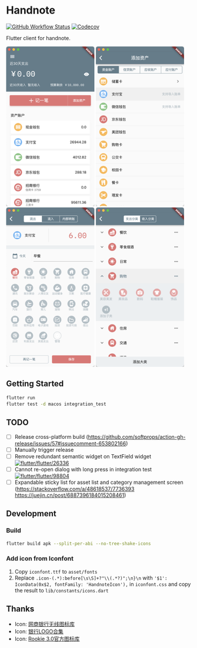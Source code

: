 # Handnote

[![GitHub Workflow Status](https://img.shields.io/github/actions/workflow/status/handnotes/handnote/macos.yml?style=for-the-badge)](https://github.com/handnotes/handnote/actions/workflows/macos.yml)
[![Codecov](https://img.shields.io/codecov/c/github/handnotes/handnote?style=for-the-badge&token=0GPY49D81Q)](https://app.codecov.io/gh/handnotes/handnote)

Flutter client for handnote.


<img width="240" src="https://raw.githubusercontent.com/handnotes/handnote/main/.github/homepage.png"> <img width="240" src="https://raw.githubusercontent.com/handnotes/handnote/main/.github/assets.png"> <img width="240" src="https://raw.githubusercontent.com/handnotes/handnote/main/.github/add-bill.png"> <img width="240" src="https://raw.githubusercontent.com/handnotes/handnote/main/.github/category.png">

## Getting Started

```bash
flutter run
flutter test -d macos integration_test
```

## TODO

- [ ] Release cross-platform
  build (https://github.com/softprops/action-gh-release/issues/57#issuecomment-653802166)
- [ ] Manually trigger release
- [ ] Remove redundant semantic widget on TextField
  widget [![flutter/flutter/26336](https://img.shields.io/github/issues/detail/state/flutter/flutter/26336)](https://github.com/flutter/flutter/issues/26336)
- [ ] Cannot re-open dialog with long press in integration
  test [![flutter/flutter/98804](https://img.shields.io/github/issues/detail/state/flutter/flutter/98804)](https://github.com/flutter/flutter/issues/98804)
- [ ] Expandable sticky list for asset list and category management
  screen (https://stackoverflow.com/a/48618537/7736393 https://juejin.cn/post/6887396184015208461)

## Development

### Build

```bash
flutter build apk --split-per-abi --no-tree-shake-icons
```

### Add icon from Iconfont

1. Copy `iconfont.ttf` to `asset/fonts`
2. Replace `.icon-(.*):before[\s\S]+?"\\(.*?)";\n}\n`
   with `'$1': IconData(0x$2, fontFamily: 'HandnoteIcon'),` in `iconfont.css` and copy the result
   to `lib/constants/icons.dart`

## Thanks

- Icon: [网商银行无线图标库](https://www.iconfont.cn/collections/detail?cid=1260)
- Icon: [银行LOGO合集](https://www.iconfont.cn/collections/detail?cid=23316)
- Icon: [Rookie 3.0官方图标库](https://www.iconfont.cn/collections/detailcid=7077)
